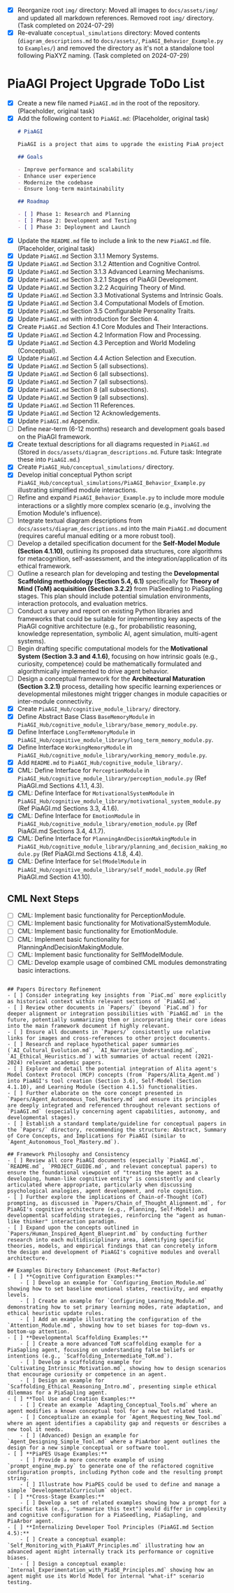 - [x] Reorganize root `img/` directory: Moved all images to `docs/assets/img/` and updated all markdown references. Removed root `img/` directory. (Task completed on 2024-07-29)
- [x] Re-evaluate `conceptual_simulations` directory: Moved contents (`diagram_descriptions.md` to `docs/assets/`, `PiaAGI_Behavior_Example.py` to `Examples/`) and removed the directory as it's not a standalone tool following PiaXYZ naming. (Task completed on 2024-07-29)
# PiaAGI Project Upgrade ToDo List
- [x] Create a new file named `PiaAGI.md` in the root of the repository. (Placeholder, original task)
- [x] Add the following content to `PiaAGI.md`: (Placeholder, original task)
  ```markdown
  # PiaAGI

  PiaAGI is a project that aims to upgrade the existing PiaA project to use the latest technologies and best practices.

  ## Goals

  - Improve performance and scalability
  - Enhance user experience
  - Modernize the codebase
  - Ensure long-term maintainability

  ## Roadmap

  - [ ] Phase 1: Research and Planning
  - [ ] Phase 2: Development and Testing
  - [ ] Phase 3: Deployment and Launch
  ```
- [x] Update the `README.md` file to include a link to the new `PiaAGI.md` file. (Placeholder, original task)
- [x] Update `PiaAGI.md` Section 3.1.1 Memory Systems.
- [x] Update `PiaAGI.md` Section 3.1.2 Attention and Cognitive Control.
- [x] Update `PiaAGI.md` Section 3.1.3 Advanced Learning Mechanisms.
- [x] Update `PiaAGI.md` Section 3.2.1 Stages of PiaAGI Development.
- [x] Update `PiaAGI.md` Section 3.2.2 Acquiring Theory of Mind.
- [x] Update `PiaAGI.md` Section 3.3 Motivational Systems and Intrinsic Goals.
- [x] Update `PiaAGI.md` Section 3.4 Computational Models of Emotion.
- [x] Update `PiaAGI.md` Section 3.5 Configurable Personality Traits.
- [x] Update `PiaAGI.md` with introduction for Section 4.
- [x] Create `PiaAGI.md` Section 4.1 Core Modules and Their Interactions.
- [x] Update `PiaAGI.md` Section 4.2 Information Flow and Processing.
- [x] Update `PiaAGI.md` Section 4.3 Perception and World Modeling (Conceptual).
- [x] Update `PiaAGI.md` Section 4.4 Action Selection and Execution.
- [x] Update `PiaAGI.md` Section 5 (all subsections).
- [x] Update `PiaAGI.md` Section 6 (all subsections).
- [x] Update `PiaAGI.md` Section 7 (all subsections).
- [x] Update `PiaAGI.md` Section 8 (all subsections).
- [x] Update `PiaAGI.md` Section 9 (all subsections).
- [x] Update `PiaAGI.md` Section 11 References.
- [x] Update `PiaAGI.md` Section 12 Acknowledgements.
- [x] Update `PiaAGI.md` Appendix.
- [ ] Define near-term (6-12 months) research and development goals based on the PiaAGI framework.
- [x] Create textual descriptions for all diagrams requested in `PiaAGI.md` (Stored in `docs/assets/diagram_descriptions.md`. Future task: Integrate these into `PiaAGI.md`.)
- [x] Create `PiaAGI_Hub/conceptual_simulations/` directory.
- [x] Develop initial conceptual Python script `PiaAGI_Hub/conceptual_simulations/PiaAGI_Behavior_Example.py` illustrating simplified module interactions.
- [ ] Refine and expand `PiaAGI_Behavior_Example.py` to include more module interactions or a slightly more complex scenario (e.g., involving the Emotion Module's influence).
- [ ] Integrate textual diagram descriptions from `docs/assets/diagram_descriptions.md` into the main `PiaAGI.md` document (requires careful manual editing or a more robust tool).
- [ ] Develop a detailed specification document for the **Self-Model Module (Section 4.1.10)**, outlining its proposed data structures, core algorithms for metacognition, self-assessment, and the integration/application of its ethical framework.
- [ ] Outline a research plan for developing and testing the **Developmental Scaffolding methodology (Section 5.4, 6.1)** specifically for **Theory of Mind (ToM) acquisition (Section 3.2.2)** from PiaSeedling to PiaSapling stages. This plan should include potential simulation environments, interaction protocols, and evaluation metrics.
- [ ] Conduct a survey and report on existing Python libraries and frameworks that could be suitable for implementing key aspects of the PiaAGI cognitive architecture (e.g., for probabilistic reasoning, knowledge representation, symbolic AI, agent simulation, multi-agent systems).
- [ ] Begin drafting specific computational models for the **Motivational System (Section 3.3 and 4.1.6)**, focusing on how intrinsic goals (e.g., curiosity, competence) could be mathematically formulated and algorithmically implemented to drive agent behavior.
- [ ] Design a conceptual framework for the **Architectural Maturation (Section 3.2.1)** process, detailing how specific learning experiences or developmental milestones might trigger changes in module capacities or inter-module connectivity.
- [x] Create `PiaAGI_Hub/cognitive_module_library/` directory.
- [x] Define Abstract Base Class `BaseMemoryModule` in `PiaAGI_Hub/cognitive_module_library/base_memory_module.py`.
- [x] Define Interface `LongTermMemoryModule` in `PiaAGI_Hub/cognitive_module_library/long_term_memory_module.py`.
- [x] Define Interface `WorkingMemoryModule` in `PiaAGI_Hub/cognitive_module_library/working_memory_module.py`.
- [x] Add `README.md` to `PiaAGI_Hub/cognitive_module_library/`.
- [x] CML: Define Interface for `PerceptionModule` in `PiaAGI_Hub/cognitive_module_library/perception_module.py` (Ref PiaAGI.md Sections 4.1.1, 4.3).
- [x] CML: Define Interface for `MotivationalSystemModule` in `PiaAGI_Hub/cognitive_module_library/motivational_system_module.py` (Ref PiaAGI.md Sections 3.3, 4.1.6).
- [x] CML: Define Interface for `EmotionModule` in `PiaAGI_Hub/cognitive_module_library/emotion_module.py` (Ref PiaAGI.md Sections 3.4, 4.1.7).
- [x] CML: Define Interface for `PlanningAndDecisionMakingModule` in `PiaAGI_Hub/cognitive_module_library/planning_and_decision_making_module.py` (Ref PiaAGI.md Sections 4.1.8, 4.4).
- [x] CML: Define Interface for `SelfModelModule` in `PiaAGI_Hub/cognitive_module_library/self_model_module.py` (Ref PiaAGI.md Section 4.1.10).

## CML Next Steps
- [ ] CML: Implement basic functionality for PerceptionModule.
- [ ] CML: Implement basic functionality for MotivationalSystemModule.
- [ ] CML: Implement basic functionality for EmotionModule.
- [ ] CML: Implement basic functionality for PlanningAndDecisionMakingModule.
- [ ] CML: Implement basic functionality for SelfModelModule.
- [ ] CML: Develop example usage of combined CML modules demonstrating basic interactions.
```

## Papers Directory Refinement
- [ ] Consider integrating key insights from `PiaC.md` more explicitly as historical context within relevant sections of `PiaAGI.md`.
- [ ] Review other documents in `Papers/` (beyond `PiaC.md`) for deeper alignment or integration possibilities with `PiaAGI.md` in the future, potentially summarizing them or incorporating their core ideas into the main framework document if highly relevant.
- [ ] Ensure all documents in `Papers/` consistently use relative links for images and cross-references to other project documents.
- [ ] Research and replace hypothetical paper summaries (`AI_Cultural_Evolution.md`, `AI_Narrative_Understanding.md`, `AI_Ethical_Heuristics.md`) with summaries of actual recent (2021-2024) relevant academic papers.
- [ ] Explore and detail the potential integration of Alita agent's Model Context Protocol (MCP) concepts (from `Papers/Alita_Agent.md`) into PiaAGI's tool creation (Section 3.6), Self-Model (Section 4.1.10), and Learning Module (Section 4.1.5) functionalities.
- [ ] Further elaborate on the core concept presented in `Papers/Agent_Autonomous_Tool_Mastery.md` and ensure its principles are deeply integrated and referenced throughout relevant sections of `PiaAGI.md` (especially concerning agent capabilities, autonomy, and developmental stages).
- [ ] Establish a standard template/guideline for conceptual papers in the `Papers/` directory, recommending the structure: Abstract, Summary of Core Concepts, and Implications for PiaAGI (similar to `Agent_Autonomous_Tool_Mastery.md`).

## Framework Philosophy and Consistency
- [ ] Review all core PiaAGI documents (especially `PiaAGI.md`, `README.md`, `PROJECT_GUIDE.md`, and relevant conceptual papers) to ensure the foundational viewpoint of "treating the agent as a developing, human-like cognitive entity" is consistently and clearly articulated where appropriate, particularly when discussing psychological analogies, agent development, and role cognition.
- [ ] Further explore the implications of Chain-of-Thought (CoT) prompting, as discussed in `Papers/Chain_of_Thought_Alignment.md`, for PiaAGI's cognitive architecture (e.g., Planning, Self-Model) and developmental scaffolding strategies, reinforcing the "agent as human-like thinker" interaction paradigm.
- [ ] Expand upon the concepts outlined in `Papers/Human_Inspired_Agent_Blueprint.md` by conducting further research into each multidisciplinary area, identifying specific theories, models, and empirical findings that can concretely inform the design and development of PiaAGI's cognitive modules and overall architecture.

## Examples Directory Enhancement (Post-Refactor)
- [ ] **Cognitive Configuration Examples:**
    - [ ] Develop an example for `Configuring_Emotion_Module.md` showing how to set baseline emotional states, reactivity, and empathy levels.
    - [ ] Create an example for `Configuring_Learning_Module.md` demonstrating how to set primary learning modes, rate adaptation, and ethical heuristic update rules.
    - [ ] Add an example illustrating the configuration of the `Attention_Module.md`, showing how to set biases for top-down vs. bottom-up attention.
- [ ] **Developmental Scaffolding Examples:**
    - [ ] Create a more advanced ToM scaffolding example for a PiaSapling agent, focusing on understanding false beliefs or intentions (e.g., `Scaffolding_Intermediate_ToM.md`).
    - [ ] Develop a scaffolding example for `Cultivating_Intrinsic_Motivation.md`, showing how to design scenarios that encourage curiosity or competence in an agent.
    - [ ] Design an example for `Scaffolding_Ethical_Reasoning_Intro.md`, presenting simple ethical dilemmas for a PiaSapling agent.
- [ ] **Tool Use and Creation Examples:**
    - [ ] Create an example `Adapting_Conceptual_Tools.md` where an agent modifies a known conceptual tool for a new but related task.
    - [ ] Conceptualize an example for `Agent_Requesting_New_Tool.md` where an agent identifies a capability gap and requests or describes a new tool it needs.
    - [ ] (Advanced) Design an example for `Agent_Designing_Simple_Tool.md` where a PiaArbor agent outlines the design for a new simple conceptual or software tool.
- [ ] **PiaPES Usage Examples:**
    - [ ] Provide a more concrete example of using `prompt_engine_mvp.py` to generate one of the refactored cognitive configuration prompts, including Python code and the resulting prompt string.
    - [ ] Illustrate how PiaPES could be used to define and manage a simple `DevelopmentalCurriculum` object.
- [ ] **Cross-Stage Examples:**
    - [ ] Develop a set of related examples showing how a prompt for a specific task (e.g., "summarize this text") would differ in complexity and cognitive configuration for a PiaSeedling, PiaSapling, and PiaArbor agent.
- [ ] **Internalizing Developer Tool Principles (PiaAGI.md Section 4.5):**
    - [ ] Create a conceptual example: `Self_Monitoring_with_PiaAVT_Principles.md` illustrating how an advanced agent might internally track its performance or cognitive biases.
    - [ ] Design a conceptual example: `Internal_Experimentation_with_PiaSE_Principles.md` showing how an agent might use its World Model for internal "what-if" scenario testing.
